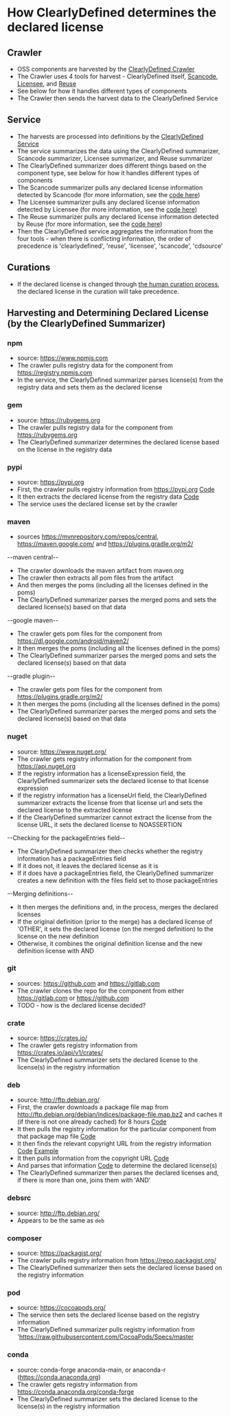 # How ClearlyDefined determines the declared license

## Crawler

- OSS components are harvested by the [ClearlyDefined Crawler](https://github.com/clearlydefined/crawler)
- The Crawler uses 4 tools for harvest - ClearlyDefined itself, [Scancode](https://scancode-toolkit.readthedocs.io/en/latest/getting-started/home.html), [Licensee](https://github.com/licensee/licensee), and [Reuse](https://reuse.software/)
- See below for how it handles different types of components
- The Crawler then sends the harvest data to the ClearlyDefined Service

## Service

- The harvests are processed into definitions by the [ClearlyDefined Service](https://github.com/clearlydefined/service/tree/9e0a677a74c36c6ea276c4548b520b7c91db05ce)
- The service summarizes the data using the ClearlyDefined summarizer, Scancode summarizer, Licensee summarizer, and Reuse summarizer
- The ClearlyDefined summarizer does different things based on the component type, see below for how it handles different types of components
- The Scancode summarizer pulls any declared license information detected by Scancode (for more information, see the [code here](https://github.com/clearlydefined/service/blob/2d1e52caf5c07c3b6ef2565b5b77f1b677c82033/providers/summary/scancode.js))
- The Licensee summarizer pulls any declared license information detected by Licensee (for more information, see the [code here](https://github.com/clearlydefined/service/blob/master/providers/summary/licensee.js))
- The Reuse summarizer pulls any declared license information detected by Reuse (for more information, see the [code here](https://github.com/clearlydefined/service/blob/master/providers/summary/reuse.js))
- Then the ClearlyDefined service aggregates the information from the four tools - when there is conflicting information, the order of precedence is 'clearlydefined', 'reuse', 'licensee', 'scancode', 'cdsource'

## Curations

- If the declared license is changed through [the human curation process](https://github.com/clearlydefined/clearlydefined/blob/master/docs/curation-guidelines.md), the declared license in the curation will take precedence.

## Harvesting and Determining Declared License (by the ClearlyDefined Summarizer)

### npm

- source: https://www.npmjs.com
- The crawler pulls registry data for the component from https://registry.npmjs.com
- In the service, the ClearlyDefined summarizer parses license(s) from the registry data and sets them as the declared license

### gem

- source: https://rubygems.org
- The crawler pulls registry data for the component from https://rubygems.org
- The ClearlyDefined summarizer determines the declared license based on the license in the registry data

### pypi

- source: https://pypi.org
- First, the crawler pulls registry information from https://pypi.org [Code](https://github.com/clearlydefined/crawler/blob/f461b2358fbde130bcc5d183de01a4212c4cd66d/providers/fetch/pypiFetch.js#L42)
- It then extracts the declared license from the registry data [Code](https://github.com/clearlydefined/crawler/blob/f461b2358fbde130bcc5d183de01a4212c4cd66d/providers/fetch/pypiFetch.js#L71)
- The service uses the declared license set by the crawler

### maven

- sources https://mvnrepository.com/repos/central, https://maven.google.com/ and https://plugins.gradle.org/m2/

--maven central--

- The crawler downloads the maven artifact from maven.org
- The crawler then extracts all pom files from the artifact
- And then merges the poms (including all the licenses defined in the poms)
- The ClearlyDefined summarizer parses the merged poms and sets the declared license(s) based on that data

--google maven--

- The crawler gets pom files for the component from https://dl.google.com/android/maven2/
- It then merges the poms (including all the licenses defined in the poms)
- The ClearlyDefined summarizer parses the merged poms and sets the declared license(s) based on that data

--gradle plugin--

- The crawler gets pom files for the component from https://plugins.gradle.org/m2/
- It then merges the poms (including all the licenses defined in the poms)
- The ClearlyDefined summarizer parses the merged poms and sets the declared license(s) based on that data

### nuget

- source: https://www.nuget.org/
- The crawler gets registry information for the component from https://api.nuget.org
- If the registry information has a licenseExpression field, the ClearlyDefined summarizer sets the declared license to that license expression
- If the registry information has a licenseUrl field, the ClearlyDefined summarizer extracts the license from that license url and sets the declared license to the extracted license
- If the ClearlyDefined summarizer cannot extract the license from the license URL, it sets the declared license to NOASSERTION

--Checking for the packageEntries field--

- The ClearlyDefined summarizer then checks whether the registry information has a packageEntries field
- If it does not, it leaves the declared license as it is
- If it does have a packageEntries field, the ClearlyDefined summarizer creates a new definition with the files field set to those packageEntries

--Merging definitions--

- It then merges the definitions and, in the process, merges the declared licenses
- If the original definition (prior to the merge) has a declared license of 'OTHER', it sets the declared license (on the merged definition) to the license on the new definition
- Otherwise, it combines the original definition license and the new definition license with AND

### git

- sources: https://github.com and https://gitlab.com
- The crawler clones the repo for the component from either https://gitlab.com or https://github.com
- TODO - how is the declared license decided?

### crate

- source: https://crates.io/
- The crawler gets registry information from https://crates.io/api/v1/crates/
- The ClearlyDefined summarizer sets the declared license to the license(s) in the registry information

### deb

- source: http://ftp.debian.org/
- First, the crawler downloads a package file map from http://ftp.debian.org/debian/indices/package-file.map.bz2 and caches it (if there is not one already cached) for 8 hours [Code](https://github.com/clearlydefined/crawler/blob/f461b2358fbde130bcc5d183de01a4212c4cd66d/providers/fetch/debianFetch.js#L87)
- It then pulls the registry information for the particular component from that package map file [Code](https://github.com/clearlydefined/crawler/blob/f461b2358fbde130bcc5d183de01a4212c4cd66d/providers/fetch/debianFetch.js#L114)
- It then finds the relevant copyright URL from the registry information [Code](https://github.com/clearlydefined/crawler/blob/f461b2358fbde130bcc5d183de01a4212c4cd66d/providers/fetch/debianFetch.js#L295) [Example](https://metadata.ftp-master.debian.org/changelogs/main/0/0ad-data/0ad-data_0.0.17-1_copyright)
- It then pulls information from the copyright URL [Code](https://github.com/clearlydefined/crawler/blob/f461b2358fbde130bcc5d183de01a4212c4cd66d/providers/fetch/debianFetch.js#L306)
- And parses that information [Code](https://github.com/clearlydefined/crawler/blob/f461b2358fbde130bcc5d183de01a4212c4cd66d/providers/fetch/debianFetch.js#L320) to determine the declared license(s)
- The ClearlyDefined summarizer then parses the declared licenses and, if there is more than one, joins them with 'AND'

### debsrc

- source: http://ftp.debian.org/
- Appears to be the same as `deb`

### composer

- source: https://packagist.org/
- The crawler pulls registry information from https://repo.packagist.org/
- The ClearlyDefined summarizer then sets the declared license based on the registry information

### pod

- source: https://cocoapods.org/
- The service then sets the declared license based on the registry information
- The ClearlyDefined summarizer pulls registry information from 'https://raw.githubusercontent.com/CocoaPods/Specs/master

### conda

- source: conda-forge anaconda-main, or anaconda-r (https://conda.anaconda.org)
- The crawler gets registry information from https://conda.anaconda.org/conda-forge
- The ClearlyDefined summarizer sets the declared license to the license(s) in the registry information
